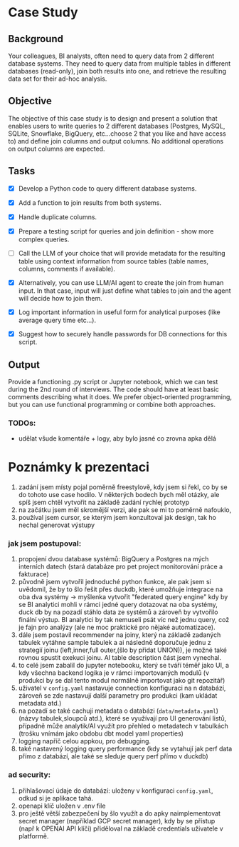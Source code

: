 # Case Study

## Background
Your colleagues, BI analysts, often need to query data from 2 different database systems. They need to query data from multiple tables in different databases (read-only), join both results into one, and retrieve the resulting data set for their ad-hoc analysis.

## Objective
The objective of this case study is to design and present a solution that enables users to write queries to 2 different databases (Postgres, MySQL, SQLite, Snowflake, BigQuery, etc...choose 2 that you like and have access to) and define join columns and output columns. No additional operations on output columns are expected.

## Tasks
- [x] Develop a Python code to query different database systems.
- [x] Add a function to join results from both systems.
- [x] Handle duplicate columns.
- [x] Prepare a testing script for queries and join definition - show more complex queries.
- [ ] Call the LLM of your choice that will provide metadata for the resulting table using context information from source tables (table names, columns, comments if available).
- [x] Alternatively, you can use LLM/AI agent to create the join from human input. In that case, input will just define what tables to join and the agent will decide how to join them.
- [x] Log important information in useful form for analytical purposes (like average query time etc...).
- [x] Suggest how to securely handle passwords for DB connections for this script.


## Output
Provide a functioning .py script or Jupyter notebook, which we can test during the 2nd round of interviews. The code should have at least basic comments describing what it does. We prefer object-oriented programming, but you can use functional programming or combine both approaches.


### TODOs:

- udělat všude komentáře + logy, aby bylo jasné co zrovna apka dělá


# Poznámky k prezentaci
1. zadání jsem místy pojal poměrně freestylově, kdy jsem si řekl, co by se do tohoto use case hodilo. V některých bodech bych měl otázky, ale spíš jsem chtěl vytvořit na základě zadání rychlej prototyp
2. na začátku jsem měl skromější verzi, ale pak se mi to poměrně nafouklo, 
3. používal jsem cursor, se kterým jsem konzultoval jak design, tak ho nechal generovat výstupy
### jak jsem postupoval:
1. propojení dvou database systémů: BigQuery a Postgres na mých interních datech (stará databáze pro pet project monitorování práce a fakturace)
2. původně jsem vytvořil jednoduché python funkce, ale pak jsem si uvědomil, že by to šlo řešit přes duckdb, které umožňuje integrace na oba dva systémy -> myšlenka vytvořit "federated query engine" kdy by se BI analytici mohli v rámci jedné query  dotazovat na oba systémy, duck db by na pozadí stáhlo data ze systémů a zároveň by vytvořilo finální výstup. BI analytici by tak nemuseli psát víc než jednu query, což je fajn pro analýzy (ale ne moc praktické pro nějaké automatizace).
3. dále jsem postavil recommender na joiny, který na základě zadaných tabulek vytáhne sample tabulek a ai následně doporučuje jednu z strategií joinu (left,inner,full outer,(šlo by přidat UNION)), je možné také rovnou spustit exekuci joinu. AI table description část jsem vynechal.
4. to celé jsem zabalil do jupyter notebooku, který se tváří téměř jako UI, a kdy všechna backend logika je v rámci importovaných modulů (v produkci by se dal tento modul normálně importovat jako git repozitář)
5. uživatel v `config.yaml` nastavuje connection konfiguraci na n databází, zároveň se zde nastavují další parametry pro produkci (kam ukládat metadata atd.)
6. na pozadí se také cachují metadata o databázi (`data/metadata.yaml`) (názvy tabulek,sloupců atd.), které se využívají pro UI generování listů, případně může analytik/AI využít pro přehled o metadatech v tabulkách (trošku vnímám jako obdobu dbt model yaml properties)
7. logging napříč celou appkou, pro debugging.
8. také nastavený logging query performance (kdy se vytahují jak perf data přímo z databází, ale také se sleduje query perf přímo v duckdb)

### ad security: 
1. přihlašovací údaje do databází: uloženy v konfiguraci `config.yaml`, odkud si je aplikace tahá.
2. openapi klíč uložen v .env file
3. pro ještě větší zabezpečení by šlo využít a do apky naimplementovat secret manager (například GCP secret manager), kdy by se přístup (např k OPENAI API klíči) přiděloval na základě credentials uživatele v platformě.